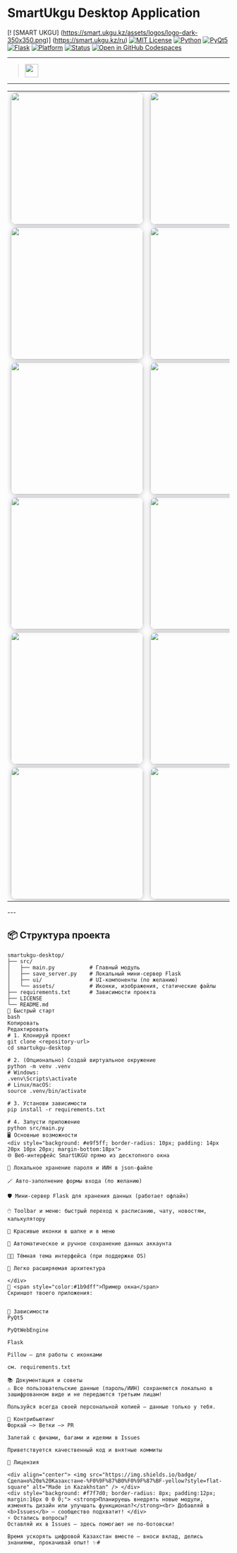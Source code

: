 # SmartUkgu Desktop Application

[! [SMART UKGU] (https://smart.ukgu.kz/assets/logos/logo-dark-350x350.png)] (https://smart.ukgu.kz/ru)
[![MIT License](https://img.shields.io/badge/license-MIT-blue.svg)](LICENSE)
[![Python](https://img.shields.io/badge/Python-3.8%2B-blue?logo=python)](https://www.python.org/)
[![PyQt5](https://img.shields.io/badge/GUI-PyQt5-brightgreen?logo=qt)](https://pypi.org/project/PyQt5/)
[![Flask](https://img.shields.io/badge/Backend-Flask-orange?logo=flask)](https://pypi.org/project/Flask/)
[![Platform](https://img.shields.io/badge/Platform-Windows%20%7C%20Linux%20%7C%20macOS-3333cc?logo=windows)]()
[![Status](https://img.shields.io/badge/status-actively--developed-success)]()
[![Open in GitHub Codespaces](https://img.shields.io/badge/Codespaces-Open%20Now-blue?logo=github)](https://github.com/features/codespaces)

---

> <img src="https://img.shields.io/badge/🌐%20SmartUKGU%20-%20Desktop%20версия%20онлайн%20университета%20-синий?style=for-the-badge" height="30"/>

---
<div align="center">

<table>
  <tr>
    <td>
      <img src="assets/bandicam 2025-06-02 04-09-34-557.jpg" width="300" style="border-radius:14px; box-shadow:0 2px 12px #23243c40;">
    </td>
    <td>
      <img src="assets/bandicam 2025-06-02 04-09-54-158.jpg" width="300" style="border-radius:14px; box-shadow:0 2px 12px #23243c40;">
    </td>
    <td>
      <img src="assets/bandicam 2025-06-02 04-09-56-528.jpg" width="300" style="border-radius:14px; box-shadow:0 2px 12px #23243c40;">
    </td>
  </tr>
  <tr>
    <td>
      <img src="assets/bandicam 2025-06-02 04-09-58-840.jpg" width="300" style="border-radius:14px; box-shadow:0 2px 12px #23243c40;">
    </td>
    <td>
      <img src="assets/bandicam 2025-06-02 04-10-01-113.jpg" width="300" style="border-radius:14px; box-shadow:0 2px 12px #23243c40;">
    </td>
    <td>
      <img src="assets/bandicam 2025-06-02 04-10-03-057.jpg" width="300" style="border-radius:14px; box-shadow:0 2px 12px #23243c40;">
    </td>
  </tr>
  <tr>
    <td>
      <img src="assets/bandicam 2025-06-02 04-10-05-049.jpg" width="300" style="border-radius:14px; box-shadow:0 2px 12px #23243c40;">
    </td>
    <td>
      <img src="assets/bandicam 2025-06-02 04-10-07-116.jpg" width="300" style="border-radius:14px; box-shadow:0 2px 12px #23243c40;">
    </td>
    <td>
      <img src="assets/bandicam 2025-06-02 04-10-13-389.jpg" width="300" style="border-radius:14px; box-shadow:0 2px 12px #23243c40;">
    </td>
  </tr>
  <tr>
    <td>
      <img src="assets/bandicam 2025-06-02 04-10-15-732.jpg" width="300" style="border-radius:14px; box-shadow:0 2px 12px #23243c40;">
    </td>
    <td>
      <img src="assets/bandicam 2025-06-02 04-10-17-488.jpg" width="300" style="border-radius:14px; box-shadow:0 2px 12px #23243c40;">
    </td>
    <td>
      <img src="assets/bandicam 2025-06-02 04-10-19-456.jpg" width="300" style="border-radius:14px; box-shadow:0 2px 12px #23243c40;">
    </td>
  </tr>
  <tr>
    <td>
      <img src="assets/bandicam 2025-06-02 04-10-21-284.jpg" width="300" style="border-radius:14px; box-shadow:0 2px 12px #23243c40;">
    </td>
    <td>
      <img src="assets/bandicam 2025-06-02 04-10-23-153.jpg" width="300" style="border-radius:14px; box-shadow:0 2px 12px #23243c40;">
    </td>
    <td>
      <img src="assets/bandicam 2025-06-02 04-10-25-186.jpg" width="300" style="border-radius:14px; box-shadow:0 2px 12px #23243c40;">
    </td>
  </tr>
  <tr>
    <td>
      <img src="assets/bandicam 2025-06-02 04-10-28-380.jpg" width="300" style="border-radius:14px; box-shadow:0 2px 12px #23243c40;">
    </td>
    <td>
      <img src="assets/bandicam 2025-06-02 04-10-58-224.jpg" width="300" style="border-radius:14px; box-shadow:0 2px 12px #23243c40;">
    </td>
    <td></td>
  </tr>
</table>

</div>
---


## 📦 Структура проекта

```plaintext
smartukgu-desktop/
├── src/
│   ├── main.py           # Главный модуль
│   ├── save_server.py    # Локальный мини-сервер Flask
│   ├── ui/               # UI-компоненты (по желанию)
│   └── assets/           # Иконки, изображения, статические файлы
├── requirements.txt      # Зависимости проекта
├── LICENSE
└── README.md
🚀 Быстрый старт
bash
Копировать
Редактировать
# 1. Клонируй проект
git clone <repository-url>
cd smartukgu-desktop

# 2. (Опционально) Создай виртуальное окружение
python -m venv .venv
# Windows:
.venv\Scripts\activate
# Linux/macOS:
source .venv/bin/activate

# 3. Установи зависимости
pip install -r requirements.txt

# 4. Запусти приложение
python src/main.py
🖥️ Основные возможности
<div style="background: #e9f5ff; border-radius: 10px; padding: 14px 20px 10px 20px; margin-bottom:18px">
🌐 Веб-интерфейс SmartUKGU прямо из десктопного окна

🔑 Локальное хранение пароля и ИИН в json-файле

🪄 Авто-заполнение формы входа (по желанию)

🛡️ Мини-сервер Flask для хранения данных (работает офлайн)

🖱️ Toolbar и меню: быстрый переход к расписанию, чату, новостям, калькулятору

🎨 Красивые иконки в шапке и в меню

💾 Автоматическое и ручное сохранение данных аккаунта

🏳️‍🌈 Тёмная тема интерфейса (при поддержке OS)

🧩 Легко расширяемая архитектура

</div>
🌈 <span style="color:#1b9dff">Пример окна</span>
Скриншот твоего приложения:


💾 Зависимости
PyQt5

PyQtWebEngine

Flask

Pillow — для работы с иконками

см. requirements.txt

📚 Документация и советы
⚠️ Все пользовательские данные (пароль/ИИН) сохраняются локально в зашифрованном виде и не передаются третьим лицам!

Пользуйся всегда своей персональной копией — данные только у тебя.

🤝 Контрибьютинг
Форкай —> Ветки —> PR

Залетай с фичами, багами и идеями в Issues

Приветствуется качественный код и внятные коммиты

📝 Лицензия

<div align="center"> <img src="https://img.shields.io/badge/Сделано%20в%20Казахстане-%F0%9F%87%B0%F0%9F%87%BF-yellow?style=flat-square" alt="Made in Kazakhstan" /> </div>
<div style="background: #f7f7d0; border-radius: 8px; padding:12px; margin:16px 0 0 0;"> <strong>Планируешь внедрять новые модули, изменять дизайн или улучшать функционал?</strong><br> Добавляй в <b>Issues</b> — сообщество подхватит! </div>
⚡️ Остались вопросы?
Оставляй их в Issues — здесь помогают не по-ботовски!

Время ускорять цифровой Казахстан вместе — вноси вклад, делись знаниями, прокачивай опыт! ✨#
